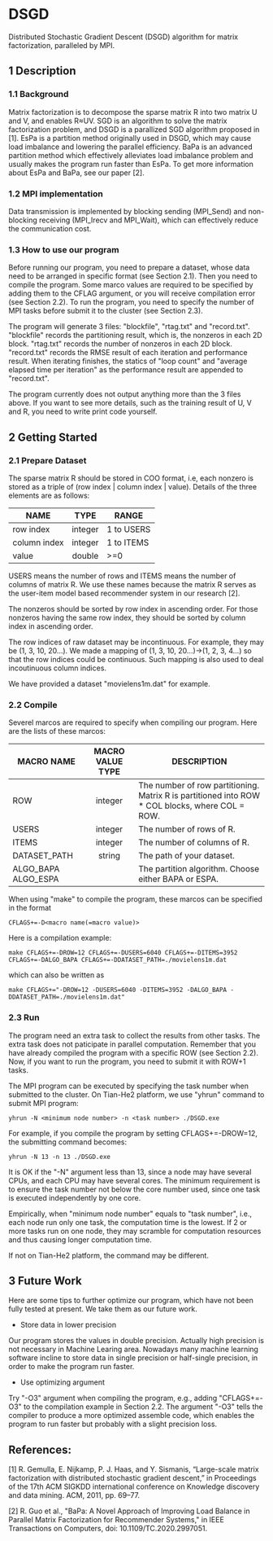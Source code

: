 # DSGD
Distributed Stochastic Gradient Descent (DSGD) algorithm for matrix factorization, paralleled by MPI.

## 1 Description

### 1.1 Background

Matrix factorization is to decompose the sparse matrix R into two matrix U and V, and enables R≈UV. SGD is an algorithm to solve the matrix factorization problem, and DSGD is a parallized SGD algorithm proposed in [1]. EsPa is a partition method originally used in DSGD, which may cause load imbalance and lowering the parallel efficiency. BaPa is an advanced partition method which effectively alleviates load imbalance problem and usually makes the program run faster than EsPa. To get more information about EsPa and BaPa, see our paper [2]. 

### 1.2 MPI implementation

Data transmission is implemented by blocking sending (MPI_Send) and non-blocking receiving (MPI_Irecv and MPI_Wait), which can effectively reduce the communication cost.

### 1.3 How to use our program

Before running our program, you need to prepare a dataset, whose data need to be arranged in specific format (see Section 2.1). Then you need to compile the program. Some marco values are required to be specified by adding them to the CFLAG argument, or you will receive compilation error (see Section 2.2). To run the program, you need to specify the number of MPI tasks before submit it to the cluster (see Section 2.3).

The program will generate 3 files: "blockfile", "rtag.txt" and "record.txt". "blockfile" records the partitioning result, which is, the nonzeros in each 2D block. "rtag.txt" records the number of nonzeros in each 2D block. "record.txt" records the RMSE result of each iteration and performance result. When iterating finishes, the statics of "loop count" and "average elapsed time per iteration" as the performance result are appended to "record.txt".

The program currently does not output anything more than the 3 files above. If you want to see more details, such as the training result of U, V and R, you need to write print code yourself.

## 2 Getting Started

### 2.1 Prepare Dataset

The sparse matrix R should be stored in COO format, i.e, each nonzero is stored as a triple of (row index | column index | value). Details of the three elements are as follows:

|NAME			    | TYPE			|    RANGE       |
| --- | :---: | --- |
|row index	  | integer	  |		1 to USERS   |
|column index | integer	  |		1 to ITEMS   |
|value			  | double		| 	>=0          |

USERS means the number of rows and ITEMS means the number of columns of matrix R. We use these names because the matrix R serves as the user-item model based recommender system in our research [2].

The nonzeros should be sorted by row index in ascending order. For those nonzeros having the same row index, they should be sorted by column index in ascending order.

The row indices of raw dataset may be incontinuous. For example, they may be (1, 3, 10, 20...). We made a mapping of (1, 3, 10, 20...)->(1, 2, 3, 4...) so that the row indices could be continuous. Such mapping is also used to deal incoutinuous column indices.

We have provided a dataset "movielens1m.dat" for example.

### 2.2 Compile

Severel marcos are required to specify when compiling our program. Here are the lists of these marcos:

|  MACRO NAME        |   MACRO VALUE TYPE  |   DESCRIPTION |
| --- | :---: | --- |
|      ROW           |        integer      | The number of row partitioning. Matrix R is partitioned into ROW * COL blocks, where COL = ROW. |
|      USERS         |        integer      | The number of rows of R. |
|      ITEMS         |        integer      | The number of columns of R. |
|  DATASET_PATH      |        string       | The path of your dataset. |
|ALGO_BAPA ALGO_ESPA |                     | The partition algorithm. Choose either BAPA or ESPA. |

When using "make" to compile the program, these marcos can be specified in the format 

```
CFLAGS+=-D<macro name(=macro value)>
```

Here is a compilation example:

```
make CFLAGS+=-DROW=12 CFLAGS+=-DUSERS=6040 CFLAGS+=-DITEMS=3952 CFLAGS+=-DALGO_BAPA CFLAGS+=-DDATASET_PATH=./movielens1m.dat
```

which can also be written as

```
make CFLAGS+="-DROW=12 -DUSERS=6040 -DITEMS=3952 -DALGO_BAPA -DDATASET_PATH=./movielens1m.dat"
```

### 2.3 Run

The program need an extra task to collect the results from other tasks. The extra task does not paticipate in parallel computation.  Remember that you have already compiled the program with a specific ROW (see Section 2.2). Now, if you want to run the program, you need to submit it with ROW+1 tasks.

The MPI program can be executed by specifying the task number when submitted to the cluster. On Tian-He2 platform, we use "yhrun" command to submit MPI program:

```
yhrun -N <minimum node number> -n <task number> ./DSGD.exe
```

For example, if you compile the program by setting CFLAGS+=-DROW=12, the submitting command becomes:

```
yhrun -N 13 -n 13 ./DSGD.exe
```

It is OK if the "-N" argument less than 13, since a node may have several CPUs, and each CPU may have several cores. The minimum requirement is to ensure the task number not below the core number used, since one task is executed independently by one core.

Empirically, when "minimum node number" equals to "task number", i.e., each node run only one task, the computation time is the lowest. If 2 or more tasks run on one node, they may scramble for computation resources and thus causing longer computation time.

If not on Tian-He2 platform, the command may be different.

## 3 Future Work
Here are some tips to further optimize our program, which have not been fully tested at present. We take them as our future work.

* Store data in lower precision

Our program stores the values in double precision. Actually high precision is not necessary in Machine Learing area. Nowadays many machine learning software incline to store data in single precision or half-single precision, in order to make the program run faster.

* Use optimizing argument 

Try "-O3" argument when compiling the program, e.g., adding "CFLAGS+=-O3" to the compilation example in Section 2.2. The argument "-O3" tells the compiler to produce a more optimized assemble code, which enables the program to run faster but probably with a slight precision loss.


## References:
[1] R. Gemulla, E. Nijkamp, P. J. Haas, and Y. Sismanis, “Large-scale matrix factorization with distributed stochastic gradient descent,” in Proceedings of the 17th ACM SIGKDD international conference on Knowledge discovery and data mining. ACM, 2011, pp. 69–77.

[2] R. Guo et al., "BaPa: A Novel Approach of Improving Load Balance in Parallel Matrix Factorization for Recommender Systems," in IEEE Transactions on Computers, doi: 10.1109/TC.2020.2997051.
